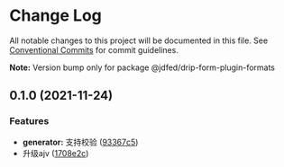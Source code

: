 # Change Log

All notable changes to this project will be documented in this file.
See [Conventional Commits](https://conventionalcommits.org) for commit guidelines.



**Note:** Version bump only for package @jdfed/drip-form-plugin-formats





## 0.1.0 (2021-11-24)


### Features

* **generator:** 支持校验 ([93367c5](https://github.com/jdfed/drip-form/commit/93367c5d965007638b51653459f1faeff9d637c5))
* 升级ajv ([1708e2c](https://github.com/jdfed/drip-form/commit/1708e2c8ad8581a78be9923f194c494e2f970a4c))
